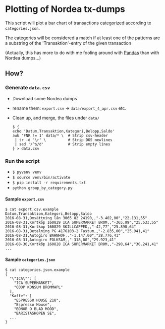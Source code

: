 # Plotting of Nordea tx-dumps

This script will plot a bar chart of transactions categorized according to `categories.json`.

The categories will be considered a match if at least one of the patterns are a substring of the 'Transaktion'-entry of the given transaction

(Actually, this has more to do with me fooling around with [Pandas](http://pandas.pydata.org) than with Nordea dumps...)

## How?

### Generate `data.csv`

- Download some Nordea dumps
 - rename them: `export.csv` -> `data/export_4_apr.csv` etc.
- Clean up, and merge, the files under `data/`

    ```
    $ {
    echo 'Datum,Transaktion,Kategori,Belopp,Saldo'
    awk 'FNR != 1' data/* \  # Strip csv-header
     | tr -d '\r' \          # Strip DOS newlines
     | sed '/^$/d'           # Strip empty lines
    } > data.csv
    ```

### Run the script
- `$ pyvenv venv`
- `$ source venv/bin/activate`
- `$ pip install -r requirements.txt`
- `python group_by_category.py`

#### Sample `export.csv`

    $ cat export.csv.example
	Datum,Transaktion,Kategori,Belopp,Saldo
	2016-08-31,Omsättning lån 3065 82 24190,,"-3.402,00","22.131,55"
	2016-08-31,Kortköp 160829 ICA SUPERMARKET BROM,,"-365,09","25.533,55"
	2016-08-31,Kortköp 160829 SKILLCAPPED,,"-42,77","25.898,64"
	2016-08-31,Betalning PG 4176103-2 Fastum,,"-2.835,00","25.941,41"
	2016-08-31,Autogiro BAHNHOF,,"-1.147,00","28.776,41"
	2016-08-31,Autogiro FOLKSAM,,"-318,00","29.923,41"
	2016-08-30,Kortköp 160828 ICA SUPERMARKET BROM,,"-290,64","30.241,41"
	...

#### Sample `categories.json`

    $ cat categories.json.example
	{
	  "\"ICA\"": [
	    "ICA SUPERMARKET",
	    "COOP KONSUM BROMMAPL"
	  ],
	  "Kaffe": [
	    "ESPRESSO HOUSE 218",
	    "Espresso House",
	    "BÖNOR O BLAD MOOD",
	    "BARISTASHOPEN SE",
      ...
    }
